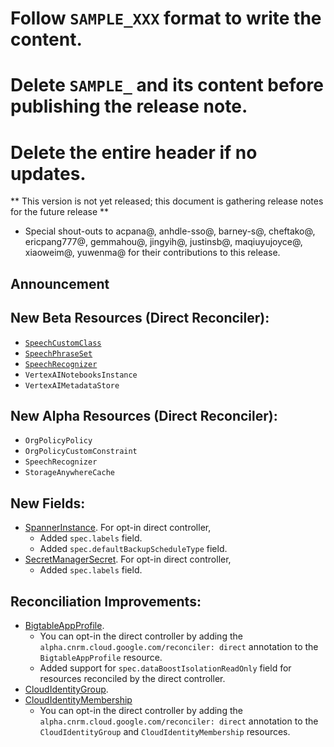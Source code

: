 # Follow `SAMPLE_XXX` format to write the content.
# Delete `SAMPLE_` and its content before publishing the release note.
# Delete the entire header if no updates.

** This version is not yet released; this document is gathering release notes for the future release **


* Special shout-outs to acpana@, anhdle-sso@, barney-s@, cheftako@, ericpang777@, gemmahou@, jingyih@, justinsb@, maqiuyujoyce@, xiaoweim@, yuwenma@ for their contributions to this release.

## Announcement

<!-- ### SAMPLE_Simplified and More Reliable Resource Development -->

## New Beta Resources (Direct Reconciler):
 * [`SpeechCustomClass`](https://cloud.google.com/dotnet/docs/reference/Google.Cloud.Speech.V2/latest/Google.Cloud.Speech.V2.CustomClass)
 * [`SpeechPhraseSet`](https://cloud.google.com/dotnet/docs/reference/Google.Cloud.Speech.V2/latest/Google.Cloud.Speech.V2.PhraseSet)
 * [`SpeechRecognizer`](https://cloud.google.com/speech-to-text/v2/docs/recognizers)
 * `VertexAINotebooksInstance`
 * `VertexAIMetadataStore`


## New Alpha Resources (Direct Reconciler):
 * `OrgPolicyPolicy`
 * `OrgPolicyCustomConstraint`
 * `SpeechRecognizer`
 * `StorageAnywhereCache`

## New Fields:
* [SpannerInstance](https://cloud.google.com/config-connector/docs/reference/resource-docs/spanner/spannerinstance). For opt-in direct controller,
  * Added `spec.labels` field.
  * Added `spec.defaultBackupScheduleType` field.
* [SecretManagerSecret](https://cloud.google.com/config-connector/docs/reference/resource-docs/secretmanager/secretmanagersecret). For opt-in direct controller,
  * Added `spec.labels` field.

## Reconciliation Improvements:
* [BigtableAppProfile](https://cloud.google.com/config-connector/docs/reference/resource-docs/bigtable/bigtableappprofile).
    * You can opt-in the direct controller by adding the `alpha.cnrm.cloud.google.com/reconciler: direct` annotation to the `BigtableAppProfile` resource.
    * Added support for `spec.dataBoostIsolationReadOnly` field for resources reconciled by the direct controller.
* [CloudIdentityGroup](https://cloud.google.com/config-connector/docs/reference/resource-docs/cloudidentity/cloudidentitygroup).
* [CloudIdentityMembership](https://cloud.google.com/config-connector/docs/reference/resource-docs/cloudidentity/cloudidentitymembership)
  * You can opt-in the direct controller by adding the `alpha.cnrm.cloud.google.com/reconciler: direct` annotation to the `CloudIdentityGroup` and `CloudIdentityMembership` resources.

<!-- ## New features: -->

<!-- ## Bug Fixes: -->
